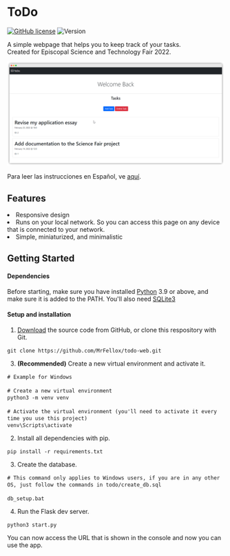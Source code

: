 # ToDo

[![GitHub license](https://img.shields.io/github/license/MrFellox/todo-web?color=blue&label=License&style=for-the-badge)](https://github.com/MrFellox/todo-web)
![Version](https://img.shields.io/badge/Version-1.0.0-red?style=for-the-badge)


A simple webpage that helps you to keep track of your tasks.<br>
Created for Episcopal Science and Technology Fair 2022.

<img src = '.github/docs/static/showcase.png' width = 800>


Para leer las instrucciones en Español, ve [aquí](https://github.com/mrfellox/todo-web/blob/main/README_ES.md).

## Features
<li>Responsive design</li>
<li>Runs on your local network. So you can access this page on any device that is connected to your network.</li>
<li>Simple, miniaturized, and minimalistic</li>


## Getting Started

#### Dependencies

Before starting, make sure you have installed [Python](https://python.org/download) 3.9 or above, and make sure it is added to the PATH. You'll also need [SQLite3](https://www.sqlite.org/index.html)

#### Setup and installation

1. [Download](https://github.com/MrFellox/todo-web/archive/refs/heads/main.zip) the source code from GitHub, or clone this respository with Git.

```shell
git clone https://github.com/MrFellox/todo-web.git
```

3. **(Recommended)** Create a new virtual environment and activate it.

```shell
# Example for Windows

# Create a new virtual environment
python3 -m venv venv

# Activate the virtual environment (you'll need to activate it every time you use this project)
venv\Scripts\activate
```

2. Install all dependencies with pip.

```shell
pip install -r requirements.txt
```

3. Create the database.
```shell
# This command only applies to Windows users, if you are in any other OS, just follow the commands in todo/create_db.sql

db_setup.bat
```

4. Run the Flask dev server.
```shell
python3 start.py
```

You can now access the URL that is shown in the console and now you can use the app.